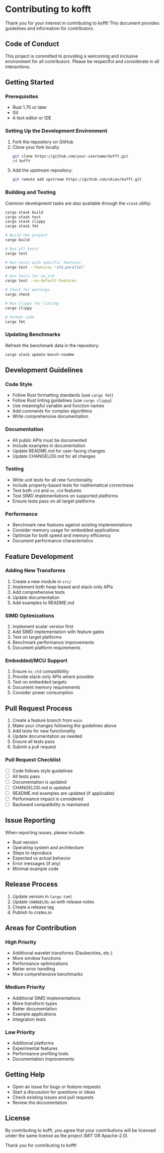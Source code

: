 # Contributing to kofft

Thank you for your interest in contributing to kofft! This document provides guidelines and information for contributors.

## Code of Conduct

This project is committed to providing a welcoming and inclusive environment for all contributors. Please be respectful and considerate in all interactions.

## Getting Started

### Prerequisites

- Rust 1.70 or later
- Git
- A text editor or IDE

### Setting Up the Development Environment

1. Fork the repository on GitHub
2. Clone your fork locally:
   ```bash
   git clone https://github.com/your-username/kofft.git
   cd kofft
   ```
3. Add the upstream repository:
   ```bash
   git remote add upstream https://github.com/okian/kofft.git
   ```

### Building and Testing

Common development tasks are also available through the `xtask` utility:

```bash
cargo xtask build
cargo xtask test
cargo xtask clippy
cargo xtask fmt
```

```bash
# Build the project
cargo build

# Run all tests
cargo test

# Run tests with specific features
cargo test --features "std,parallel"

# Run tests for no_std
cargo test --no-default-features

# Check for warnings
cargo check

# Run clippy for linting
cargo clippy

# Format code
cargo fmt
```

### Updating Benchmarks

Refresh the benchmark data in the repository:

```bash
cargo xtask update-bench-readme
```

## Development Guidelines

### Code Style

- Follow Rust formatting standards (use `cargo fmt`)
- Follow Rust linting guidelines (use `cargo clippy`)
- Use meaningful variable and function names
- Add comments for complex algorithms
- Write comprehensive documentation

### Documentation

- All public APIs must be documented
- Include examples in documentation
- Update README.md for user-facing changes
- Update CHANGELOG.md for all changes

### Testing

- Write unit tests for all new functionality
- Include property-based tests for mathematical correctness
- Test both `std` and `no_std` features
- Test SIMD implementations on supported platforms
- Ensure tests pass on all target platforms

### Performance

- Benchmark new features against existing implementations
- Consider memory usage for embedded applications
- Optimize for both speed and memory efficiency
- Document performance characteristics

## Feature Development

### Adding New Transforms

1. Create a new module in `src/`
2. Implement both heap-based and stack-only APIs
3. Add comprehensive tests
4. Update documentation
5. Add examples to README.md

### SIMD Optimizations

1. Implement scalar version first
2. Add SIMD implementation with feature gates
3. Test on target platforms
4. Benchmark performance improvements
5. Document platform requirements

### Embedded/MCU Support

1. Ensure `no_std` compatibility
2. Provide stack-only APIs where possible
3. Test on embedded targets
4. Document memory requirements
5. Consider power consumption

## Pull Request Process

1. Create a feature branch from `main`
2. Make your changes following the guidelines above
3. Add tests for new functionality
4. Update documentation as needed
5. Ensure all tests pass
6. Submit a pull request

### Pull Request Checklist

- [ ] Code follows style guidelines
- [ ] All tests pass
- [ ] Documentation is updated
- [ ] CHANGELOG.md is updated
- [ ] README.md examples are updated (if applicable)
- [ ] Performance impact is considered
- [ ] Backward compatibility is maintained

## Issue Reporting

When reporting issues, please include:

- Rust version
- Operating system and architecture
- Steps to reproduce
- Expected vs actual behavior
- Error messages (if any)
- Minimal example code

## Release Process

1. Update version in `Cargo.toml`
2. Update `CHANGELOG.md` with release notes
3. Create a release tag
4. Publish to crates.io

## Areas for Contribution

### High Priority

- Additional wavelet transforms (Daubechies, etc.)
- More window functions
- Performance optimizations
- Better error handling
- More comprehensive benchmarks

### Medium Priority

- Additional SIMD implementations
- More transform types
- Better documentation
- Example applications
- Integration tests

### Low Priority

- Additional platforms
- Experimental features
- Performance profiling tools
- Documentation improvements

## Getting Help

- Open an issue for bugs or feature requests
- Start a discussion for questions or ideas
- Check existing issues and pull requests
- Review the documentation

## License

By contributing to kofft, you agree that your contributions will be licensed under the same license as the project (MIT OR Apache-2.0).

Thank you for contributing to kofft! 